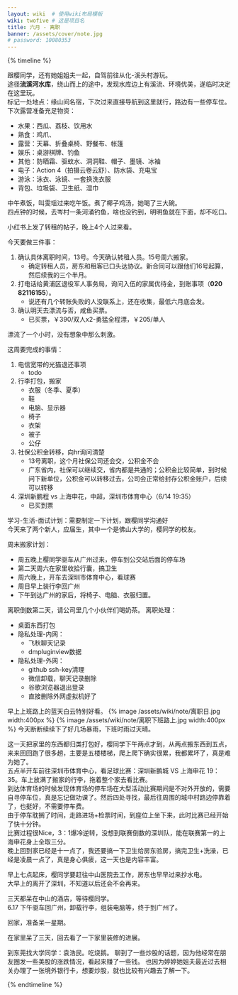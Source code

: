 ```yaml
---
layout: wiki  # 使用wiki布局模板
wiki: twofive # 这是项目名
title: 六月 - 离职
banner: /assets/cover/note.jpg
# password: 10080353
---
```


{% timeline %}

<!-- node 2025.06.01 -->
跟樱同学，还有她姐姐夫一起，自驾前往从化-溪头村游玩。  
途径**流溪河水库**，绕山而上的途中，发现水库边上有溪流、环境优美，遂临时决定在这里玩。  
标记一处地点：缘山间名宿，下次过来直接导航到这里就行，路边有一些停车位。  
下次露营准备充足物资：
- 水果：西瓜、荔枝、饮用水
- 熟食：鸡爪、
- 露营：天幕、折叠桌椅、野餐布、帐篷
- 娱乐：桌游棋牌、钓鱼
- 其他：防晒霜、驱蚊水、洞洞鞋、帽子、墨镜、冰袖
- 电子：Action 4（拍摄云卷云舒）、防水袋、充电宝
- 游泳：泳衣、泳镜、一套换洗衣服
- 背包、垃圾袋、卫生纸、湿巾

<!-- node 2025.06.02 -->
中午煮饭，叫雯瑶过来吃午饭。煮了椰子鸡汤，她喝了三大碗。  
四点钟的时候，去岑村一条河涌钓鱼，啥也没钓到，明明鱼就在下面，却不吃口。

<!-- node 2025.06.03 -->
小红书上发了转租的帖子，晚上4个人过来看。

<!-- node 2025.06.06 -->
今天要做三件事：  
1. 确认具体离职时间，13号。今天确认转租人员。15号周六搬家。
    - 确定转租人员，房东和租客已口头达协议。新合同可以跟他们16号起算，然后续我的三个半月。
2. 打电话给黄浦区退役军人事务局，询问入伍的家属优待金，到账事项（**020 82116155**）。
    - 说还有几个转账失败的人没联系上，还在收集，最低六月底会发。
3. 确认明天去漂流与否，咸鱼买票。
    - 已买票，￥390/双人x2-勇猛全程漂，￥205/单人

<!-- node 2025.06.07 黄腾峡漂流 -->
漂流了一个小时，没有想象中那么刺激。

<!-- node 2025.06.09 离职周 周一 暴晒炎热 -->
这周要完成的事情：
1. 电信宽带的光猫退还事项
    - todo
2. 行李打包，搬家
    - 衣服（冬季、夏季）
    - 鞋
    - 电脑、显示器
    - 椅子
    - 衣架
    - 被子
    - 公仔
3. 社保公积金转移，向hr询问清楚
    - 13号离职，这个月社保公司还会交，公积金不会
    - 广东省内，社保可以继续交，省内都是共通的；公积金比较简单，到时候问下新单位，公积金可以转移过去，公司会正常给封存公积金账户，后续可以转移
4. 深圳新鹏程 vs 上海申花，中超，深圳市体育中心（6/14 19:35）
    - 已买到票

<!-- node 2025.06.10 周二 暴晒炎热 -->
学习-生活-面试计划：需要制定一下计划，跟樱同学沟通好  
今天来了两个新人，应届生，其中一个是佛山大学的，樱同学的校友。

<!-- node 2025.06.11 周三 毛毛雨 -->
周末搬家计划：
- 周五晚上樱同学驱车从广州过来，停车到公交站后面的停车场
- 第二天周六在家里收拾行囊，搞卫生
- 周六晚上，开车去深圳市体育中心，看球赛
- 周日早上装行李回广州
- 下午到达广州的家后，将椅子、电脑、衣服归置。

<!-- node 2025.06.12 -->
离职倒数第二天，请公司里几个小伙伴们喝奶茶。
离职处理：
- 桌面东西打包
- 隐私处理-内网：
    - 飞秋聊天记录
    - dmpluginview数据
- 隐私处理-外网：
    - github ssh-key清理
    - 微信卸载，聊天记录删除
    - 谷歌浏览器退出登录
    - 直接删除外网虚拟机好了

<!-- node 2025.06.13 离职日 -->
早上上班路上的蓝天白云特别好看。
{% image /assets/wiki/note/离职日.jpg width:400px %}
{% image /assets/wiki/note/离职下班路上.jpg width:400px %}
今天断断续续下了好几场暴雨，下班时雨过天晴。

<!-- node 2025.06.14 打包行李+看球赛 -->
这一天把家里的东西都归类打包好，樱同学下午两点才到，从两点搬东西到五点，来来回回跑了很多趟，主要是五楼楼梯，爬上爬下确实很累，我都累坏了，真是难为她了。  
五点半开车前往深圳市体育中心，看足球比赛：深圳新鹏城 VS 上海申花 19：35。车上放满了搬家的行李，拖着整个家去看比赛。  
到达体育场的时候发现体育场的停车场在大型活动比赛期间是不对外开放的，需要自寻停车位，真是忘记做功课了。然后四处寻找，最后往周围的城中村路边停靠着了，也挺好，不需要停车费。  
由于停车耽搁了时间，走路进场+检票时间，到座位上坐下来，此时比赛已经开始了快十分钟。  
比赛过程很Nice，3：1爆冷逆转，没想到联赛倒数的深圳队，能在联赛第一的上海申花身上全取三分。  
晚上回到家已经是十一点了，我还要搞一下卫生给房东验房，搞完卫生+洗澡，已经是凌晨一点了，真是身心俱疲，这一天也是内容丰富。

<!-- node 2025.06.15 -->
早上七点起床，樱同学要赶往中山医院去工作，房东也早早过来抄水电。  
大早上的离开了深圳，不知道以后还会不会再来。

<!-- node 2025.06.15 - 06-17 -->
三天都呆在中山的酒店，等待樱同学。  
6.17 下午驱车回广州，卸载行李，组装电脑等，终于到广州了。

<!-- node 2025.06.19 -->
回家，准备呆一星期。

<!-- node 2025.06.19 - 06-22 -->
在家里呆了三天，回去看了一下家里装修的进展。

<!-- node 2025.06.19 - 06-28 29 -->
到东莞找大学同学：袁浩民。吃烧鹅。
聊到了一些炒股的话题，因为他经常在朋友圈发一些美股的涨跌情况，看起来赚了一些钱。
也因为婷婷她姐夫最近过去相关办理了一张境外银行卡，想要炒股，就也比较有兴趣去了解一下。

{% endtimeline %}


